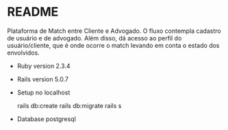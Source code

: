 # README

Plataforma de Match entre Cliente e Advogado. O fluxo contempla cadastro de usuário e de advogado. Além disso, dá acesso ao perfil do usuário/cliente, que é onde ocorre o match levando em conta o estado dos envolvidos.

* Ruby version 2.3.4 

* Rails version 5.0.7

* Setup no localhost 

    rails db:create
    rails db:migrate
    rails s

* Database postgresql

